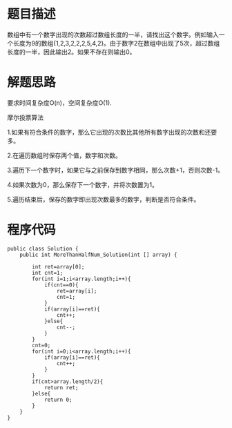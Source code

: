 # 题目描述
数组中有一个数字出现的次数超过数组长度的一半，请找出这个数字。例如输入一个长度为9的数组{1,2,3,2,2,2,5,4,2}。由于数字2在数组中出现了5次，超过数组长度的一半，因此输出2。如果不存在则输出0。
# 解题思路
要求时间复杂度O(n)，空间复杂度O(1).

摩尔投票算法 

1.如果有符合条件的数字，那么它出现的次数比其他所有数字出现的次数和还要多。

2.在遍历数组时保存两个值，数字和次数。

3.遍历下一个数字时，如果它与之前保存到数字相同，那么次数+1，否则次数-1。

4.如果次数为0，那么保存下一个数字，并将次数置为1。

5.遍历结束后，保存的数字即出现次数最多的数字，判断是否符合条件。
# 程序代码
```
public class Solution {
    public int MoreThanHalfNum_Solution(int [] array) {
       
        int ret=array[0];
        int cnt=1;
        for(int i=1;i<array.length;i++){
            if(cnt==0){
                ret=array[i];
                cnt=1;
            }
            if(array[i]==ret){
                cnt++;
            }else{
                cnt--;
            }
        }
        cnt=0;
        for(int i=0;i<array.length;i++){
            if(array[i]==ret){
                cnt++;
            }
        }
        if(cnt>array.length/2){
            return ret;
        }else{
            return 0;
        }
    }
}
```

